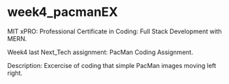 # week4_pacmanEX

MIT xPRO: Professional Certificate in Coding: Full Stack Development with MERN.

Week4 last Next_Tech assignment: PacMan Coding Assignment.

Description: Excercise of coding that simple PacMan images moving left right.
